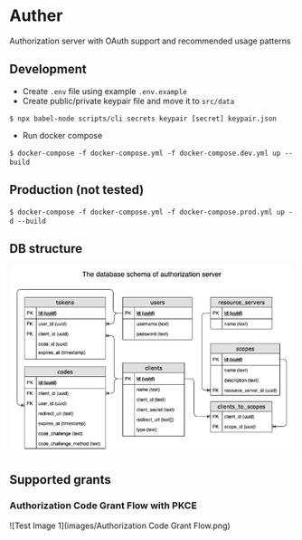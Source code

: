 # Auther

Authorization server with OAuth support and recommended usage patterns

## Development

-  Create `.env` file using example `.env.example`
-  Create public/private keypair file and move it to `src/data`
```
$ npx babel-node scripts/cli secrets keypair [secret] keypair.json
```
- Run docker compose 
```
$ docker-compose -f docker-compose.yml -f docker-compose.dev.yml up --build
```

## Production (not tested)

```
$ docker-compose -f docker-compose.yml -f docker-compose.prod.yml up -d --build
```

## DB structure

![Test Image 1](images/auther-DB-structure.png)

## Supported grants

### Authorization Code Grant Flow with PKCE

![Test Image 1](images/Authorization Code Grant Flow.png)
